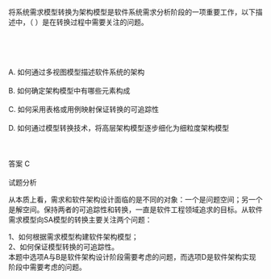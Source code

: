 <div class="detail lh2">将系统需求模型转换为架构模型是软件系统需求分析阶段的一项重要工作，以下描述中，（  ）是在转换过程中需要关注的问题。
<p><br/></p><br/><br/>A. 如何通过多视图模型描述软件系统的架构<br/><br/>B. 如何确定架构模型中有哪些元素构成<br/><br/>C. 如何采用表格或用例映射保证转换的可追踪性<br/><br/>D. 如何通过模型转换技术，将高层架构模型逐步细化为细粒度架构模型<br/><br/><br/><br/>答案 C<br/><br/>试题分析<br/><p>从本质上看，需求和软件架构设计面临的是不同的对象：一个是问题空间；另一个是解空间。保持两者的可追踪性和转换，一直是软件工程领域追求的目标。从软件需求模型向SA模型的转换主要关注两个问题：
</p><div>
1、如何根据需求模型构建软件架构模型；</div>
<div>
2、如何保证模型转换的可追踪性。</div>
<div>
本题中选项A与B是软件架构设计阶段需要考虑的问题，而选项D是软件架构实现阶段中需要考虑的问题。</div></div>